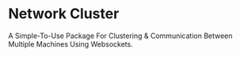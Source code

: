 # Network Cluster
A Simple-To-Use Package For Clustering & Communication Between Multiple Machines Using Websockets.